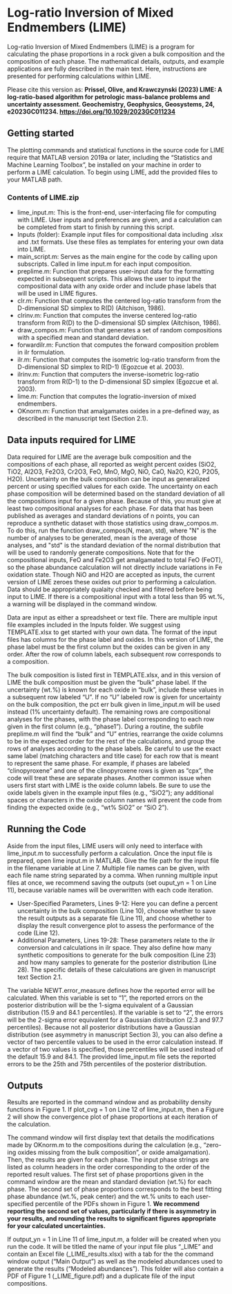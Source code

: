 # Log-ratio Inversion of Mixed Endmembers (LIME)
Log-ratio Inversion of Mixed Endmembers (LIME) is a program for calculating the phase proportions in a rock given a bulk composition and the composition of each phase. The mathematical details, outputs, and example applications are fully described in the main text. Here, instructions are presented for performing calculations within LIME.

Please cite this version as: **Prissel, Olive, and Krawczynski (2023) LIME: A log-ratio-based algorithm for petrologic mass-balance problems and uncertainty assessment. Geochemistry, Geophysics, Geosystems, 24, e2023GC011234. https://doi.org/10.1029/2023GC011234**

## Getting started
The plotting commands and statistical functions in the source code for LIME require that MATLAB version 2019a or later, including the “Statistics and Machine Learning Toolbox”, be installed on your machine in order to perform a LIME calculation. To
begin using LIME, add the provided files to your MATLAB path.

### Contents of LIME.zip
- lime_input.m: This is the front-end, user-interfacing file for computing with LIME. User inputs and preferences are given, and a calculation can be completed from start to finish by running this script.
- Inputs (folder): Example input files for compositional data including .xlsx and .txt formats. Use these files as templates for entering your own data into LIME.
- main_script.m: Serves as the main engine for the code by calling upon subscripts. Called in lime input.m for each input composition.
- preplime.m: Function that prepares user-input data for the formatting expected in subsequent scripts. This allows the user to input the compositional data with any oxide order and include phase labels that will be used in LIME figures.
- clr.m: Function that computes the centered log-ratio transform from the D-dimensional SD simplex to R(D) (Aitchison, 1986).
- clrinv.m: Function that computes the inverse centered log-ratio transform from R(D) to the D-dimensional SD simplex (Aitchison, 1986).
- draw_compos.m: Function that generates a set of random compositions with a specified mean and standard deviation.
- forwardilr.m: Function that computes the forward composition problem in ilr formulation.
- ilr.m: Function that computes the isometric log-ratio transform from the D-dimensional SD simplex to R(D-1) (Egozcue et al. 2003).
- ilrinv.m: Function that computers the inverse-isometric log-ratio transform from R(D-1) to the D-dimensional SD simplex (Egozcue et al. 2003).
- lime.m: Function that computes the logratio-inversion of mixed endmembers.
- OKnorm.m: Function that amalgamates oxides in a pre-defined way, as described in the manuscript text (Section 2.1).

## Data inputs required for LIME
Data required for LIME are the average bulk composition and the compositions of each phase, all reported as weight percent oxides (SiO2, TiO2, Al2O3, Fe2O3, Cr2O3, FeO, MnO, MgO, NiO, CaO, Na2O, K2O, P2O5, H2O). Uncertainty on the bulk composition can be input as generalized percent or using specified values for each oxide. The uncertainty on each phase composition will be determined based on the standard deviation of all the compositions input for a given phase. Because of this, you must give at least two compositional analyses for each phase. For data that has been published as averages and standard deviations of n points, you can reproduce a synthetic dataset with those statistics using draw_compos.m. To do this, run the function draw_compos(N, mean, std), where "N" is the number of analyses to be generated, mean is the average of those analyses, and "std" is the standard deviation of the normal distribution that will be used to randomly generate compositions. Note that for the compositional inputs, FeO and Fe2O3 get amalgamated to total FeO (FeOT), so the phase abundance calculation will not directly include variations in Fe oxidation state. Though NiO and H2O are accepted as inputs, the current version of LIME zeroes these oxides out prior to performing a calculation. Data should be appropriately qualaity checked and filtered before being input to LIME. If there is a compositional input with a total less than 95 wt.%, a warning will be displayed in the command window.

Data are input as either a spreadsheet or text file. There are multiple input file examples included in the Inputs folder. We suggest using TEMPLATE.xlsx to get started with your own data. The format of the input files has columns for the phase label and
oxides. In this version of LIME, the phase label must be the first column but the oxides can be given in any order. After the row of column labels, each subsequent row corresponds to a composition.

The bulk composition is listed first in TEMPLATE.xlsx, and in this version of LIME the bulk composition must be given the “bulk” phase label. If the uncertainty (wt.%) is known for each oxide in “bulk”, include these values in a subsequent row labeled “U”. If no “U” labeled row is given for uncertainty on the bulk composition, the pct err bulk given in lime_input.m will be used instead (1% uncertainty default). The remaining rows are compositional analyses for the phases, with the phase label corresponding to each row given in the first column (e.g., “phase1”). During a routine, the subfile preplime.m will find the “bulk” and “U” entries, rearrange the oxide columns to be in the expected order for the rest of the calculations, and group the rows of analyses according to the phase labels. Be careful to use the exact same label (matching characters and title case) for each row that is meant to represent the same phase. For example, if phases are labeled “clinopyroxene” and one of the clinopyroxene rows is given as “cpx”, the code will treat these are separate phases. Another common issue when users first start with LIME is the oxide column labels. Be sure to use the oxide labels given in the example input files (e.g., “SiO2”); any additional spaces or characters in the oxide column names will prevent the code from finding the expected oxide (e.g., “wt% SiO2” or “SiO 2”).

## Running the Code
Aside from the input files, LIME users will only need to interface with lime_input.m to successfully perform a calculation. Once the input file is prepared, open lime input.m in MATLAB. Give the file path for the input file in the filename variable at Line 7. Multiple file names can be given, with each file name string separated by a comma. When running multiple input files at once, we recommend saving the outputs (set ouput_yn = 1 on Line 11), because variable names will be overwritten with each code iteration.

- User-Specified Parameters, Lines 9-12: Here you can define a percent uncertainty in the bulk composition (Line 10), choose whether to save the result outputs as a separate file (Line 11), and choose whether to display the result convergence plot to assess the performance of the code (Line 12).
- Additional Parameters, Lines 19-28: These parameters relate to the ilr conversion and calculations in ilr space. They also define how many synthetic compositions to generate for the bulk composition (Line 23) and how many samples to generate for the posterior distribution (Line 28). The specific details of these calculations are given in manuscript text Section 2.1.

The variable NEWT.error_measure defines how the reported error will be calculated. When this variable is set to “1”, the reported errors on the posterior distribution will be the 1-sigma equivalent of a Gaussian distribution (15.9 and 84.1 percentiles). If the variable is set to “2”, the errors will be the 2-sigma error equivalent for a Gaussian distribution (2.3 and 97.7 percentiles). Because not all posterior distributions have a Gaussian distribution (see asymmetry in manuscript Section 3), you can also define a vector of two percentile values to be used in the error calculation instead. If a vector of two values is specified, those percentiles will be used instead of the default 15.9 and 84.1. The provided lime_input.m file sets the reported errors to be the 25th and 75th percentiles of the posterior distribution.

## Outputs
Results are reported in the command window and as probability density functions in Figure 1. If plot_cvg = 1 on Line 12 of lime_input.m, then a Figure 2 will show the convergence plot of phase proportions at each iteration of the calculation.

The command window will first display text that details the modifications made by OKnorm.m to the compositions during the calculation (e.g., “zero-ing oxides missing from the bulk composition”, or oxide amalgamation). Then, the results are given for each phase. The input phase strings are listed as column headers in the order corresponding to the order of the reported result values. The first set of phase proportions given in the command window are the mean and standard deviation (wt.%) for each phase. The second set of phase proportions corresponds to the best fitting phase abundance (wt.%, peak center) and the wt.% units to each user-specified percentile of the PDFs shown in Figure 1. **We recommend reporting the second set of values, particularly if there is asymmetry in your results, and rounding the results to significant figures appropriate for your calculated uncertainties.**

If output_yn = 1 in Line 11 of lime_input.m, a folder will be created when you run the code. It will be titled the name of your input file plus “_LIME” and contain an Excel file (_LIME_results.xlsx) with a tab for the the command window output (“Main Output”) as well as the modeled abundances used to generate the results (“Modeled abundances”). This folder will also contain a PDF of Figure 1 (_LIME_figure.pdf) and a duplicate file of the input compositions.
